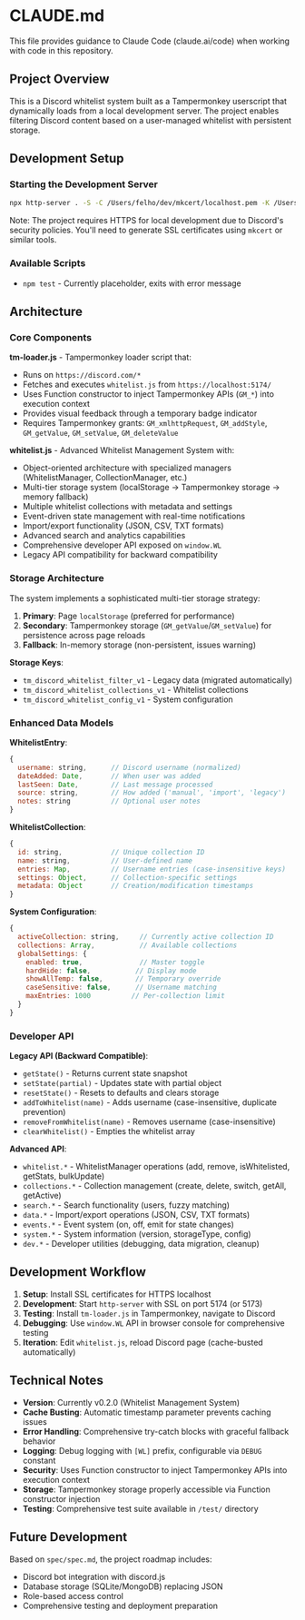 # CLAUDE.md

This file provides guidance to Claude Code (claude.ai/code) when working with code in this repository.

## Project Overview

This is a Discord whitelist system built as a Tampermonkey userscript that dynamically loads from a local development server. The project enables filtering Discord content based on a user-managed whitelist with persistent storage.

## Development Setup

### Starting the Development Server

```bash
npx http-server . -S -C /Users/felho/dev/mkcert/localhost.pem -K /Users/felho/dev/mkcert/localhost-key.pem -p 5173
```

Note: The project requires HTTPS for local development due to Discord's security policies. You'll need to generate SSL certificates using `mkcert` or similar tools.

### Available Scripts

- `npm test` - Currently placeholder, exits with error message

## Architecture

### Core Components

**tm-loader.js** - Tampermonkey loader script that:

- Runs on `https://discord.com/*`
- Fetches and executes `whitelist.js` from `https://localhost:5174/`
- Uses Function constructor to inject Tampermonkey APIs (`GM_*`) into execution context
- Provides visual feedback through a temporary badge indicator
- Requires Tampermonkey grants: `GM_xmlhttpRequest`, `GM_addStyle`, `GM_getValue`, `GM_setValue`, `GM_deleteValue`

**whitelist.js** - Advanced Whitelist Management System with:

- Object-oriented architecture with specialized managers (WhitelistManager, CollectionManager, etc.)
- Multi-tier storage system (localStorage → Tampermonkey storage → memory fallback)
- Multiple whitelist collections with metadata and settings
- Event-driven state management with real-time notifications
- Import/export functionality (JSON, CSV, TXT formats)
- Advanced search and analytics capabilities
- Comprehensive developer API exposed on `window.WL`
- Legacy API compatibility for backward compatibility

### Storage Architecture

The system implements a sophisticated multi-tier storage strategy:

1. **Primary**: Page `localStorage` (preferred for performance)
2. **Secondary**: Tampermonkey storage (`GM_getValue`/`GM_setValue`) for persistence across page reloads
3. **Fallback**: In-memory storage (non-persistent, issues warning)

**Storage Keys**:
- `tm_discord_whitelist_filter_v1` - Legacy data (migrated automatically)
- `tm_discord_whitelist_collections_v1` - Whitelist collections
- `tm_discord_whitelist_config_v1` - System configuration

### Enhanced Data Models

**WhitelistEntry**:
```javascript
{
  username: string,      // Discord username (normalized)
  dateAdded: Date,       // When user was added
  lastSeen: Date,        // Last message processed
  source: string,        // How added ('manual', 'import', 'legacy')
  notes: string          // Optional user notes
}
```

**WhitelistCollection**:
```javascript
{
  id: string,            // Unique collection ID
  name: string,          // User-defined name
  entries: Map,          // Username entries (case-insensitive keys)
  settings: Object,      // Collection-specific settings
  metadata: Object       // Creation/modification timestamps
}
```

**System Configuration**:
```javascript
{
  activeCollection: string,     // Currently active collection ID
  collections: Array,           // Available collections
  globalSettings: {
    enabled: true,              // Master toggle
    hardHide: false,           // Display mode
    showAllTemp: false,        // Temporary override
    caseSensitive: false,      // Username matching
    maxEntries: 1000          // Per-collection limit
  }
}
```

### Developer API

**Legacy API (Backward Compatible)**:
- `getState()` - Returns current state snapshot
- `setState(partial)` - Updates state with partial object
- `resetState()` - Resets to defaults and clears storage
- `addToWhitelist(name)` - Adds username (case-insensitive, duplicate prevention)
- `removeFromWhitelist(name)` - Removes username (case-insensitive)
- `clearWhitelist()` - Empties the whitelist array

**Advanced API**:
- `whitelist.*` - WhitelistManager operations (add, remove, isWhitelisted, getStats, bulkUpdate)
- `collections.*` - Collection management (create, delete, switch, getAll, getActive)
- `search.*` - Search functionality (users, fuzzy matching)
- `data.*` - Import/export operations (JSON, CSV, TXT formats)
- `events.*` - Event system (on, off, emit for state changes)
- `system.*` - System information (version, storageType, config)
- `dev.*` - Developer utilities (debugging, data migration, cleanup)

## Development Workflow

1. **Setup**: Install SSL certificates for HTTPS localhost
2. **Development**: Start `http-server` with SSL on port 5174 (or 5173)
3. **Testing**: Install `tm-loader.js` in Tampermonkey, navigate to Discord
4. **Debugging**: Use `window.WL` API in browser console for comprehensive testing
5. **Iteration**: Edit `whitelist.js`, reload Discord page (cache-busted automatically)

## Technical Notes

- **Version**: Currently v0.2.0 (Whitelist Management System)
- **Cache Busting**: Automatic timestamp parameter prevents caching issues
- **Error Handling**: Comprehensive try-catch blocks with graceful fallback behavior
- **Logging**: Debug logging with `[WL]` prefix, configurable via `DEBUG` constant
- **Security**: Uses Function constructor to inject Tampermonkey APIs into execution context
- **Storage**: Tampermonkey storage properly accessible via Function constructor injection
- **Testing**: Comprehensive test suite available in `/test/` directory

## Future Development

Based on `spec/spec.md`, the project roadmap includes:

- Discord bot integration with discord.js
- Database storage (SQLite/MongoDB) replacing JSON
- Role-based access control
- Comprehensive testing and deployment preparation
